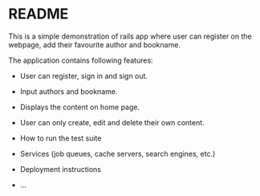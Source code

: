 # README

This is a simple demonstration of rails app where user can register on the webpage, add  their favourite author and bookname.


The application contains following features:
* User can register, sign in and sign out.

* Input authors and bookname.

* Displays the content on home page.

* User can only create, edit and delete their own content.



* How to run the test suite

* Services (job queues, cache servers, search engines, etc.)

* Deployment instructions

* ...
